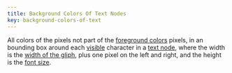 ```yaml
---
title: Background Colors Of Text Nodes
key: background-colors-of-text
---
```


All colors of the pixels not part of the [foreground colors]() pixels, in an bounding box around each [visible](#visible) character in a [text node](https://dom.spec.whatwg.org/#text), where the width is the [width of the gliph](https://www.w3.org/TR/css-fonts-3/#font-stretch-prop), plus one pixel on the left and right, and the height is the [font size](https://www.w3.org/TR/css-fonts-3/#font-size-prop).
